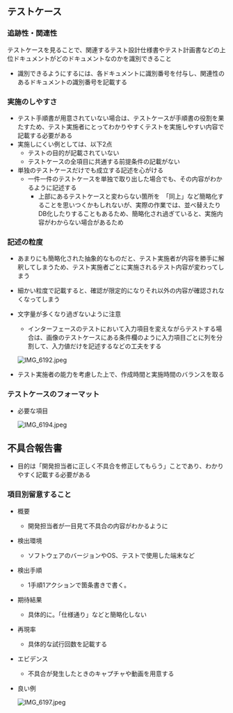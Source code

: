 ## テストケース

### 追跡性・関連性

テストケースを見ることで、関連するテスト設計仕様書やテスト計画書などの上位ドキュメントがどのドキュメントなのかを識別できること

- 識別できるようにするには、各ドキュメントに識別番号を付与し、関連性のあるドキュメントの識別番号を記載する

### 実施のしやすさ

- テスト手順書が用意されていない場合は、テストケースが手順書の役割を果たすため、テスト実施者にとってわかりやすくテストを実施しやすい内容で記載する必要がある
- 実施しにくい例としては、以下2点
    - テストの目的が記載されていない
    - テストケースの全項目に共通する前提条件の記載がない
- 単独のテストケースだけでも成立する記述を心がける
    - 一件一件のテストケースを単独で取り出した場合でも、その内容がわかるように記述する
        - 上部にあるテストケースと変わらない箇所を　「同上」など簡略化することを思いつくかもしれないが、実際の作業では、並べ替えたりDB化したりすることもあるため、簡略化され過ぎていると、実施内容がわからない場合があるため

### 記述の粒度

- あまりにも簡略化された抽象的なものだと、テスト実施者が内容を勝手に解釈してしまうため、テスト実施者ごとに実施されるテスト内容が変わってしまう
- 細かい粒度で記載すると、確認が限定的になりそれ以外の内容が確認されなくなってしまう
- 文字量が多くなり過ぎないように注意
    - インターフェースのテストにおいて入力項目を変えながらテストする場合は、画像のテストケースにある条件欄のように入力項目ごとに列を分割して、入力値だけを記述するなどの工夫をする
    
    ![IMG_6192.jpeg](attachment:5b5107ee-7c26-4c74-acc1-e8757abd71af:IMG_6192.jpeg)
    
- テスト実施者の能力を考慮した上で、作成時間と実施時間のバランスを取る

### テストケースのフォーマット

- 必要な項目
    
    ![IMG_6194.jpeg](attachment:0ad82e7b-104d-4718-9106-9b17d31fadf2:IMG_6194.jpeg)
    

## 不具合報告書

- 目的は「開発担当者に正しく不具合を修正してもらう」ことであり、わかりやすく記載する必要がある

### 項目別留意すること

- 概要
    - 開発担当者が一目見て不具合の内容がわかるように
- 検出環境
    - ソフトウェアのバージョンやOS、テストで使用した端末など
- 検出手順
    - 1手順1アクションで箇条書きで書く。
- 期待結果
    - 具体的に。「仕様通り」などと簡略化しない
- 再現率
    - 具体的な試行回数を記載する
- エビデンス
    - 不具合が発生したときのキャプチャや動画を用意する
- 良い例
    
    ![IMG_6197.jpeg](attachment:ab556941-e195-49b8-b0a2-262f0762d730:IMG_6197.jpeg)